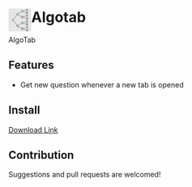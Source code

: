 # <img src="public/icons/icon_48.png" width="45" align="left"> Algotab

AlgoTab

## Features

- Get new question whenever a new tab is opened

## Install

[Download Link](https://chrome.google.com/webstore/detail/algotab/bdbdkaldlokgnidglfhfdiecbmnimdne)

## Contribution

Suggestions and pull requests are welcomed!

